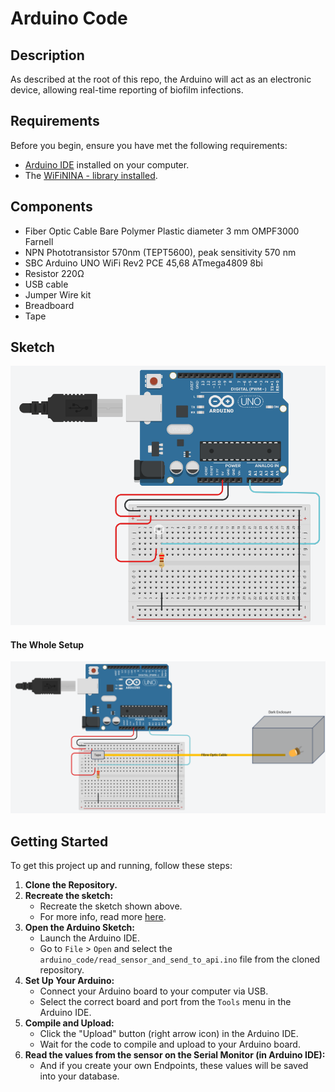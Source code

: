 # Arduino Code

## Description

As described at the root of this repo, the Arduino will act as an electronic device, allowing real-time reporting of biofilm infections. 

## Requirements

Before you begin, ensure you have met the following requirements:

- [Arduino IDE](https://www.arduino.cc/en/software) installed on your computer.
- The [WiFiNINA - library installed](https://www.arduino.cc/reference/en/libraries/wifinina/).

## Components

- Fiber Optic Cable Bare Polymer Plastic diameter 3 mm OMPF3000 Farnell
- NPN Phototransistor 570nm (TEPT5600), peak sensitivity 570 nm
- SBC Arduino UNO WiFi Rev2 PCE 45,68 ATmega4809 8bi
- Resistor 220Ω
- USB cable
- Jumper Wire kit
- Breadboard
- Tape

## Sketch

![Alt Text](sketch.png)

#### The Whole Setup

![Alt Text](whole_setup.png)

## Getting Started

To get this project up and running, follow these steps:

1. **Clone the Repository.**
2. **Recreate the sketch:**
   - Recreate the sketch shown above.
   - For more info, read more [here](https://2023.igem.wiki/groningen/electronics).
3. **Open the Arduino Sketch:**
   - Launch the Arduino IDE.
   - Go to `File` > `Open` and select the `arduino_code/read_sensor_and_send_to_api.ino` file from the cloned repository.
4. **Set Up Your Arduino:**
   - Connect your Arduino board to your computer via USB.
   - Select the correct board and port from the `Tools` menu in the Arduino IDE.
5. **Compile and Upload:**
   - Click the "Upload" button (right arrow icon) in the Arduino IDE.
   - Wait for the code to compile and upload to your Arduino board.
6. **Read the values from the sensor on the Serial Monitor (in Arduino IDE):**
   - And if you create your own Endpoints, these values will be saved into your database.
